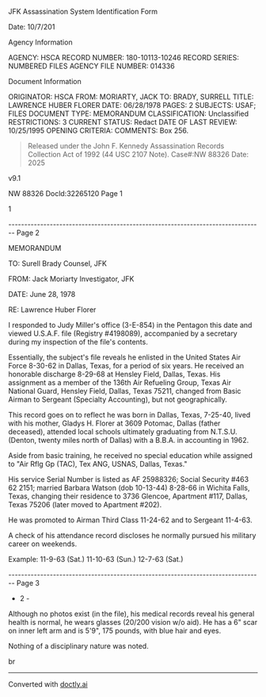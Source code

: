JFK Assassination System
Identification Form

Date: 10/7/201

Agency Information

AGENCY: HSCA
RECORD NUMBER: 180-10113-10246
RECORD SERIES: NUMBERED FILES
AGENCY FILE NUMBER: 014336

Document Information

ORIGINATOR: HSCA
FROM: MORIARTY, JACK
TO: BRADY, SURRELL
TITLE: LAWRENCE HUBER FLORER
DATE: 06/28/1978
PAGES: 2
SUBJECTS: USAF; FILES
DOCUMENT TYPE: MEMORANDUM
CLASSIFICATION: Unclassified
RESTRICTIONS: 3
CURRENT STATUS: Redact
DATE OF LAST REVIEW: 10/25/1995
OPENING CRITERIA:
COMMENTS: Box 256.

> Released under the John F. Kennedy
> Assassination Records Collection Act of
> 1992 (44 USC 2107 Note). Case#:NW
> 88326 Date: 2025

v9.1

NW 88326 Docld:32265120 Page 1

1


-------------------------------------------------------------------------------- Page 2

MEMORANDUM

TO:
Surell Brady
Counsel, JFK

FROM:
Jack Moriarty
Investigator, JFK

DATE:
June 28, 1978

RE:
Lawrence Huber Florer

I responded to Judy Miller's office (3-E-854) in the Pentagon this date and viewed U.S.A.F. file (Registry #4198089), accompanied by a secretary during my inspection of the file's contents.

Essentially, the subject's file reveals he enlisted in the United States Air Force 8-30-62 in Dallas, Texas, for a period of six years. He received an honorable discharge 8-29-68 at Hensley Field, Dallas, Texas. His assignment as a member of the 136th Air Refueling Group, Texas Air National Guard, Hensley Field, Dallas, Texas 75211, changed from Basic Airman to Sergeant (Specialty Accounting), but not geographically.

This record goes on to reflect he was born in Dallas, Texas, 7-25-40, lived with his mother, Gladys H. Florer at 3609 Potomac, Dallas (father deceased), attended local schools ultimately graduating from N.T.S.U. (Denton, twenty miles north of Dallas) with a B.B.A. in accounting in 1962.

Aside from basic training, he received no special education while assigned to "Air Rflg Gp (TAC), Tex ANG, USNAS, Dallas, Texas."

His service Serial Number is listed as AF 25988326; Social Security #463 62 2151; married Barbara Watson (dob 10-13-44) 8-28-66 in Wichita Falls, Texas, changing their residence to 3736 Glencoe, Apartment #117, Dallas, Texas 75206 (later moved to Apartment #202).

He was promoted to Airman Third Class 11-24-62 and to Sergeant 11-4-63.

A check of his attendance record discloses he normally pursued his military career on weekends.

Example: 11-9-63 (Sat.)
11-10-63 (Sun.)
12-7-63 (Sat.)


-------------------------------------------------------------------------------- Page 3

- 2 -

Although no photos exist (in the file), his medical records reveal his general health is normal, he wears glasses (20/200 vision w/o aid). He has a 6" scar on inner left arm and is 5'9", 175 pounds, with blue hair and eyes.

Nothing of a disciplinary nature was noted.

br


---
Converted with [doctly.ai](https://doctly.ai)